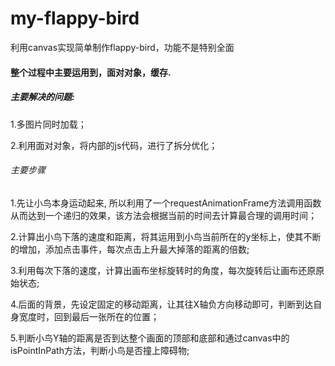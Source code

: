 # my-flappy-bird
利用canvas实现简单制作flappy-bird，功能不是特别全面

#### 整个过程中主要运用到，面对对象，缓存.

##### 主要解决的问题:

1.多图片同时加载；

2.利用面对对象，将内部的js代码，进行了拆分优化；

###### 主要步骤

1.先让小鸟本身运动起来, 所以利用了一个requestAnimationFrame方法调用函数从而达到一个递归的效果，该方法会根据当前的时间去计算最合理的调用时间；

2.计算出小鸟下落的速度和距离，将其运用到小鸟当前所在的y坐标上，使其不断的增加，添加点击事件，每次点击上升最大掉落的距离的倍数;

3.利用每次下落的速度，计算出画布坐标旋转时的角度，每次旋转后让画布还原原始状态;

4.后面的背景，先设定固定的移动距离，让其往X轴负方向移动即可，判断到达自身宽度时，回到最后一张所在的位置；

5.判断小鸟Y轴的距离是否到达整个画面的顶部和底部和通过canvas中的isPointInPath方法，判断小鸟是否撞上障碍物;